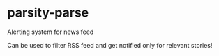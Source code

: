 # parsity-parse

Alerting system for news feed

Can be used to filter RSS feed and get notified only for relevant stories!
